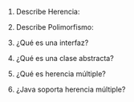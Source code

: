 1. Describe Herencia:

2. Describe Polimorfismo:

3. ¿Qué es una interfaz?

4. ¿Qué es una clase abstracta?

5. ¿Qué es herencia múltiple?

6. ¿Java soporta herencia múltiple?

